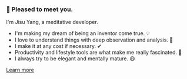 ### 👋 Pleased to meet you.
I'm Jisu Yang, a meditative developer.

- I'm making my dream of being an inventor come true. 💡
- I love to understand things with deep observation and analysis. 🔭
- I make it at any cost if necessary. ✔
- Productivity and lifestyle tools are what make me really fascinated. 🔧
- I always try to be elegant and mentally mature. 😃

[Learn more](https://jisulog.com)

<!---
JISU-YANG/JISU-YANG is a ✨ special ✨ repository because its `README.md` (this file) appears on your GitHub profile.
You can click the Preview link to take a look at your changes.
--->
